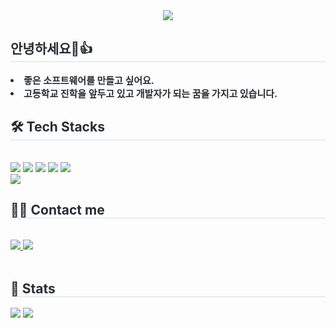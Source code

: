 <div align= "center">
    <img src="https://capsule-render.vercel.app/api?type=waving&color=gradient&height=180&text=안녕하세요,이윤후입니다.&animation=&fontColor=ffffff&fontSize=60" />
    </div>
    <div style="text-align: left;"> 
    <h2 style="border-bottom: 1px solid #d8dee4; color: #282d33;"> 안녕하세요🙂👍 </h2>  
    <div style="font-weight: 700; font-size: 15px; text-align: left; color: #282d33;"> <li> 좋은 소프트웨어를 만들고 싶어요.</li><li> 고등학교 진학을 앞두고 있고 개발자가 되는 꿈을 가지고 있습니다. </div> 
    </div>
    <div style="text-align: left;">
    <h2 style="border-bottom: 1px solid #d8dee4; color: #282d33;"> 🛠️ Tech Stacks </h2> <br> 
    <div style="margin: ; text-align: left;" "text-align: left;"> <img src="https://img.shields.io/badge/C-A8B9CC?style=for-the-badge&logo=C&logoColor=white">
          <img src="https://img.shields.io/badge/C++-00599C?style=for-the-badge&logo=C%2B%2B&logoColor=white">
          <img src="https://img.shields.io/badge/HTML5-E34F26?style=for-the-badge&logo=HTML5&logoColor=white">
          <img src="https://img.shields.io/badge/Python-3776AB?style=for-the-badge&logo=Python&logoColor=white">
          <img src="https://img.shields.io/badge/CSS3-1572B6?style=for-the-badge&logo=CSS3&logoColor=white">
          <br/><img src="https://img.shields.io/badge/React-61DAFB?style=for-the-badge&logo=React&logoColor=white">
          </div>
    </div>
    <div style="text-align: left;">
    <h2 style="border-bottom: 1px solid #d8dee4; color: #282d33;"> 🧑‍💻 Contact me </h2> <br> 
    <div style="text-align: left;"> <a href=https://www.instagram.com/i_iyunhu/> <img src="https://img.shields.io/badge/Instagram-E4405F?style=for-the-badge&logo=Instagram&logoColor=white&link=https://www.instagram.com/i_iyunhu/"> </a>
         <a href=mailto:leech8727@gmail.com> <img src="https://img.shields.io/badge/Gmail-EA4335?style=for-the-badge&logo=Gmail&logoColor=white&link=mailto:leech8727@gmail.com"> </a>
          </div>  <br> 
    <div style="text-align: left;">  </div> 
    </div>
    <div style="text-align: left;"> 
    <h2 style="border-bottom: 1px solid #d8dee4; color: #282d33;"> 🏅 Stats </h2> <div style="text-align: left;"> <img src="https://github-readme-stats.vercel.app/api?username=leeyh09&bg_color=60,3a24e5,d41616&title_color=ffffff&text_color=ffffff"
         /> <img src="https://github-readme-stats.vercel.app/api/top-langs/?username=leeyh09&layout=compact&bg_color=60,3a24e5,d41616&title_color=ffffff&text_color=ffffff"
           /> </div> 
    </div>
    
